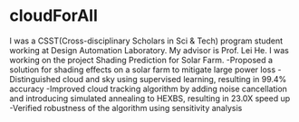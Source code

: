 # cloudForAll
I was a CSST(Cross-disciplinary Scholars in Sci & Tech) program student working at Design Automation Laboratory. My advisor is Prof. Lei He. I was working on the project Shading Prediction for Solar Farm.
-Proposed a solution for shading effects on a solar farm to mitigate large power loss
-Distinguished cloud and sky using supervised learning, resulting in 99.4% accuracy
-Improved cloud tracking algorithm by adding noise cancellation and introducing simulated annealing to HEXBS, resulting in 23.0X speed up
-Verified robustness of the algorithm using sensitivity analysis
